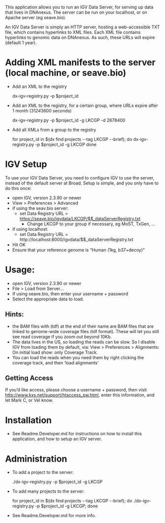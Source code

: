 This application allows you to run an IGV Data Server, for serving up data that lives in DNAnexus. The server can be
run on your localhost, or on Apache server (eg seave.bio).

An IGV Data Server is simply an HTTP server, hosting a web-accessible TXT file, which contains hyperlinks to XML files. 
Each XML file contains hyperlinks to genomic data on DNAnexus. As such, these URLs will expire (default 1 year).

# Adding XML manifests to the server (local machine, or seave.bio)
* Add an XML to the registry

    dx-igv-registry.py -p $project_id

* Add an XML to the registry, for a certain group, where URLs expire after 1 month (31*24*3600 seconds)

    dx-igv-registry.py -p $project_id -g LKCGP -d 2678400

* Add all XMLs from a group to the registry

    for project_id in $(dx find projects --tag LKCGP --brief); do 
        dx-igv-registry.py -p $project_id -g LKCGP
    done

# IGV Setup
To use your IGV Data Server, you need to configure IGV to use the server, instead of the default server at Broad.
Setup is simple, and you only have to do this once:
* open IGV, version 2.3.90 or newer
* View > Preferences > Advanced
* if using the seav.bio server:
  * set Data Registry URL = https://seave.bio/igvdata/LKCGP/$$_dataServerRegistry.txt
    * Change LKCGP to your group if necessary, eg MoST, TxGen, ...
* if using localhost:
  * set Data Registry URL = http://localhost:8000/igvdata/$$_dataServerRegistry.txt
* Hit OK
* Ensure that your reference genome is “Human (1kg, b37+decoy)”

# Usage:
* open IGV, version 2.3.90 or newer
* File > Load from Server...
* If using seave.bio, then enter your username + password
* Select the appropriate data to load.

## Hints:
* the BAM files with (tdf) at the end of their name are BAM files that are linked to genome-wide coverage files (tdf format). These will let you still see read coverage if you zoom out beyond 10Kb.
* The data lives in the US, so loading the reads can be slow. So I disable IGV from loading them by default, via: View > Preferences > Alignments: On initial load show: only Coverage Track.
* You can load the reads when you need them by right clicking the coverage track, and then ‘load alignments’

## Getting Access
If you’d like access, please choose a username + password, then visit http://www.kxs.net/support/htaccess_pw.html, 
enter this information, and let Mark C, or Vel know.

# Installation
* See Readme.Developer.md for instructions on how to install this application, and how to setup an IGV server.

# Administration
* To add a project to the server:

    ./dx-igv-registry.py -p $project_id -g LKCGP

* To add many projects to the server:

    for project_id in $(dx find projects --tag LKCGP --brief); do ./dx-igv-registry.py -p $project_id -g LKCGP; done

* See Readme.Developer.md for more info.
